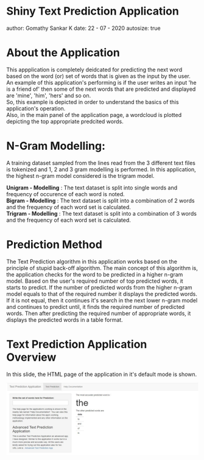 Shiny Text Prediction Application
========================================================
author: Gomathy Sankar K
date: 22 - 07 - 2020
autosize: true

About the Application
========================================================

This appplication is completely deidcated for predicting the next word based on the word (or) set 
of words that is given as the input by the user.  
An example of this application's performing is if the user writes an input 'he is a friend of' then 
some of the next words that are predicted and displayed are 'mine', 'him', 'hers' and so on.  
So, this example is depicted in order to understand the basics of this application's operation.  
Also, in the main panel of the application page, a wordcloud is plotted depicting the top appropriate 
predcited words. 

N-Gram Modelling:
========================================================

A training dataset sampled from the lines read from the 3 different text files is tokenized and 1, 2 and 3 gram modelling is performed. In this application, the highest n-gram model considered is the trigram model. 

**Unigram - Modelling** :  The text dataset is split into single words and frequency of occurence of 
each word is noted.  
**Bigram - Modelling** :  The text dataset is split into a combination of 2 words and the frequency of 
each word set is calculated.  
**Trigram - Modelling** :  The text dataset is split into a combination of 3 words and the frequency of 
each word set is calculated.  


Prediction Method
========================================================

The Text Prediction algorithm in this application works based on the principle of stupid back-off algorithm. The main concept of this algorithm is, the application checks for the word to be predicted in a higher n-gram model. Based on the user's required number of top predicted words, it starts to predict. If the number of predicted words from the higher n-gram model equals to that of the required number it displays the predicted words. 
If it is not equal, then it continues it's search in the next lower n-gram model and continues to predict until, it finds the required number of predicted words. Then after predicting the required number of appropriate words, it displays the predicted words in a table format.

Text Prediction Application Overview
========================================================

In this slide, the HTML page of the application in it's default mode is shown.  

<div align="center">
<img src="default_app_image.JPG">
</div>
